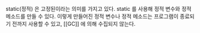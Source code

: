 static(정적) 은 고정된이라는 의미를 가지고 있다. static 를 사용해 정적 변수와 정적 메소드를 만들 수 있다. 이렇게 만들어진 정적 변수나 정적 메소드는 프로그램이 종료되기 전까지 사용할 수 있고, [[GC]] 에 의해 수집되지 않는다.